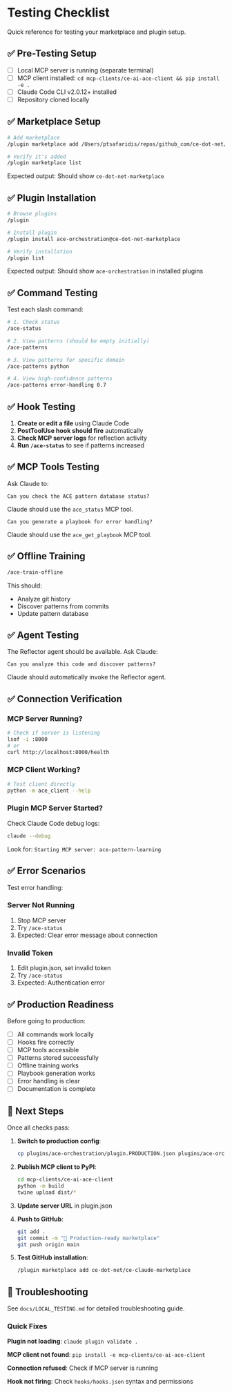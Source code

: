 # Testing Checklist

Quick reference for testing your marketplace and plugin setup.

## ✅ Pre-Testing Setup

- [ ] Local MCP server is running (separate terminal)
- [ ] MCP client installed: `cd mcp-clients/ce-ai-ace-client && pip install -e .`
- [ ] Claude Code CLI v2.0.12+ installed
- [ ] Repository cloned locally

## ✅ Marketplace Setup

```bash
# Add marketplace
/plugin marketplace add /Users/ptsafaridis/repos/github_com/ce-dot-net/ce-claude-marketplace

# Verify it's added
/plugin marketplace list
```

Expected output: Should show `ce-dot-net-marketplace`

## ✅ Plugin Installation

```bash
# Browse plugins
/plugin

# Install plugin
/plugin install ace-orchestration@ce-dot-net-marketplace

# Verify installation
/plugin list
```

Expected output: Should show `ace-orchestration` in installed plugins

## ✅ Command Testing

Test each slash command:

```bash
# 1. Check status
/ace-status

# 2. View patterns (should be empty initially)
/ace-patterns

# 3. View patterns for specific domain
/ace-patterns python

# 4. View high-confidence patterns
/ace-patterns error-handling 0.7
```

## ✅ Hook Testing

1. **Create or edit a file** using Claude Code
2. **PostToolUse hook should fire** automatically
3. **Check MCP server logs** for reflection activity
4. **Run `/ace-status`** to see if patterns increased

## ✅ MCP Tools Testing

Ask Claude to:

```
Can you check the ACE pattern database status?
```

Claude should use the `ace_status` MCP tool.

```
Can you generate a playbook for error handling?
```

Claude should use the `ace_get_playbook` MCP tool.

## ✅ Offline Training

```bash
/ace-train-offline
```

This should:
- Analyze git history
- Discover patterns from commits
- Update pattern database

## ✅ Agent Testing

The Reflector agent should be available. Ask Claude:

```
Can you analyze this code and discover patterns?
```

Claude should automatically invoke the Reflector agent.

## ✅ Connection Verification

### MCP Server Running?

```bash
# Check if server is listening
lsof -i :8000
# or
curl http://localhost:8000/health
```

### MCP Client Working?

```bash
# Test client directly
python -m ace_client --help
```

### Plugin MCP Server Started?

Check Claude Code debug logs:

```bash
claude --debug
```

Look for: `Starting MCP server: ace-pattern-learning`

## ✅ Error Scenarios

Test error handling:

### Server Not Running

1. Stop MCP server
2. Try `/ace-status`
3. Expected: Clear error message about connection

### Invalid Token

1. Edit plugin.json, set invalid token
2. Try `/ace-status`
3. Expected: Authentication error

## ✅ Production Readiness

Before going to production:

- [ ] All commands work locally
- [ ] Hooks fire correctly
- [ ] MCP tools accessible
- [ ] Patterns stored successfully
- [ ] Offline training works
- [ ] Playbook generation works
- [ ] Error handling is clear
- [ ] Documentation is complete

## 🚀 Next Steps

Once all checks pass:

1. **Switch to production config**:
   ```bash
   cp plugins/ace-orchestration/plugin.PRODUCTION.json plugins/ace-orchestration/plugin.json
   ```

2. **Publish MCP client to PyPI**:
   ```bash
   cd mcp-clients/ce-ai-ace-client
   python -m build
   twine upload dist/*
   ```

3. **Update server URL** in plugin.json

4. **Push to GitHub**:
   ```bash
   git add .
   git commit -m "🚀 Production-ready marketplace"
   git push origin main
   ```

5. **Test GitHub installation**:
   ```bash
   /plugin marketplace add ce-dot-net/ce-claude-marketplace
   ```

## 🐛 Troubleshooting

See `docs/LOCAL_TESTING.md` for detailed troubleshooting guide.

### Quick Fixes

**Plugin not loading**: `claude plugin validate .`

**MCP client not found**: `pip install -e mcp-clients/ce-ai-ace-client`

**Connection refused**: Check if MCP server is running

**Hook not firing**: Check `hooks/hooks.json` syntax and permissions
